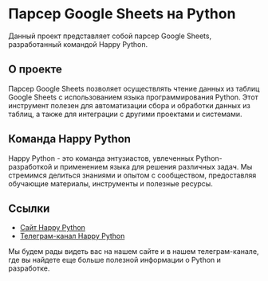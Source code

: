 # Парсер Google Sheets на Python

Данный проект представляет собой парсер Google Sheets, разработанный командой Happy Python.

## О проекте

Парсер Google Sheets позволяет осуществлять чтение данных из таблиц Google Sheets с использованием языка программирования Python. Этот инструмент полезен для автоматизации сбора и обработки данных из таблиц, а также для интеграции с другими проектами и системами.

## Команда Happy Python

Happy Python - это команда энтузиастов, увлеченных Python-разработкой и применением языка для решения различных задач. Мы стремимся делиться знаниями и опытом с сообществом, предоставляя обучающие материалы, инструменты и полезные ресурсы.

## Ссылки

- [Сайт Happy Python](https://happypython.ru)
- [Телеграм-канал Happy Python](https://t.me/happypython_team)

Мы будем рады видеть вас на нашем сайте и в нашем телеграм-канале, где вы найдете еще больше полезной информации о Python и разработке.
